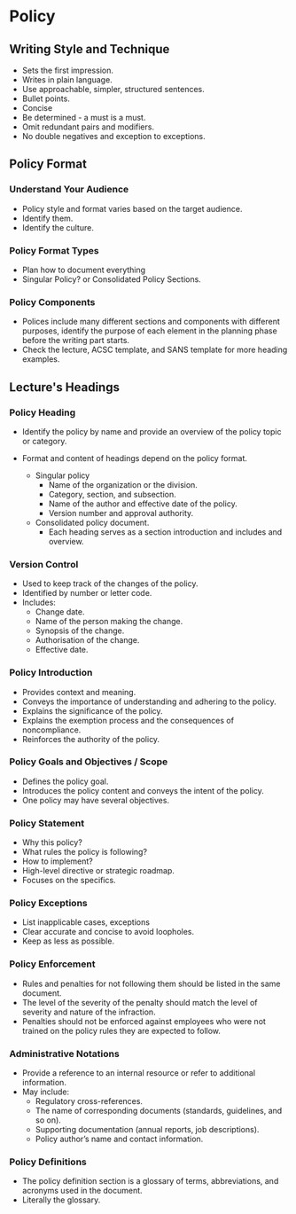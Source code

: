 # Policy

## Writing Style and Technique

* Sets the first impression.
* Writes in plain language.
* Use approachable, simpler, structured sentences.
* Bullet points.
* Concise
* Be determined - a must is a must.
* Omit redundant pairs and modifiers.
* No double negatives and exception to exceptions.

## Policy Format

### Understand Your Audience

* Policy style and format varies based on the target audience.
* Identify them.
* Identify the culture.

### Policy Format Types

* Plan how to document everything
* Singular Policy? or Consolidated Policy Sections.

### Policy Components

* Polices include many different sections and components with different purposes, identify the purpose of each element in the planning phase before the writing part starts.
* Check the lecture, ACSC template, and SANS template for more heading examples.

## Lecture's Headings

### Policy Heading

* Identify the policy by name and provide an overview of the policy topic or category.

* Format and content of headings depend on the policy format.
    * Singular policy
        * Name of the organization or the division.
        * Category, section, and subsection.
        * Name of the author and effective date of the policy.
        * Version number and approval authority.
    * Consolidated policy document.
        * Each heading serves as a section introduction and includes and overview.

### Version Control

* Used to keep track of the changes of the policy.
* Identified by number or letter code.
* Includes:
    * Change date.
    * Name of the person making the change.
    * Synopsis of the change.
    * Authorisation of the change.
    * Effective date.

### Policy Introduction

* Provides context and meaning.
* Conveys the importance of understanding and adhering to the policy.
* Explains the significance of the policy.
* Explains the exemption process and the consequences of noncompliance.
* Reinforces the authority of the policy.

### Policy Goals and Objectives / Scope

* Defines the policy goal.
* Introduces the policy content and conveys the intent of the policy.
* One policy may have several objectives.

### Policy Statement

* Why this policy?
* What rules the policy is following?
* How to implement?
* High-level directive or strategic roadmap.
* Focuses on the specifics.

### Policy Exceptions

* List inapplicable cases, exceptions
* Clear accurate and concise to avoid loopholes.
* Keep as less as possible.

### Policy Enforcement

* Rules and penalties for not following them should be listed in the same document.
* The level of the severity of the penalty should match the level of severity and nature of the infraction.
* Penalties should not be enforced against employees who were not trained on the policy rules they are expected to follow.

### Administrative Notations  

* Provide a reference to an internal resource or refer to additional information.
* May include:
    * Regulatory cross-references.
    * The name of corresponding documents (standards, guidelines, and so on).
    * Supporting documentation (annual reports, job descriptions).
    * Policy author’s name and contact information.

### Policy Definitions

* The policy definition section is a glossary of terms, abbreviations, and acronyms used in the document.
* Literally the glossary.
